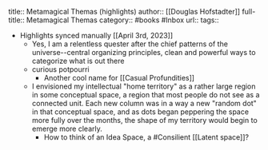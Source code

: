 title::  Metamagical Themas (highlights)
author:: [[Douglas Hofstadter]]
full-title:: Metamagical Themas
category:: #books #Inbox 
url:: 
tags:: 

- Highlights synced manually [[April 3rd, 2023]]
	- Yes, I am a relentless quester after the chief patterns of the universe--central organizing principles, clean and powerful ways to categorize what is out there
	- curious potpourri
		- Another cool name for [[Casual Profundities]]
	- I envisioned my intellectual "home territory" as a rather large region in some conceptual space, a region that most people do not see as a connected unit. Each new column was in a way a new "random dot" in that conceptual space, and as dots began peppering the space more fully over the months, the shape of my territory would begin to emerge more clearly.
		- How to think of an Idea Space, a #Consilient [[Latent space]]?
